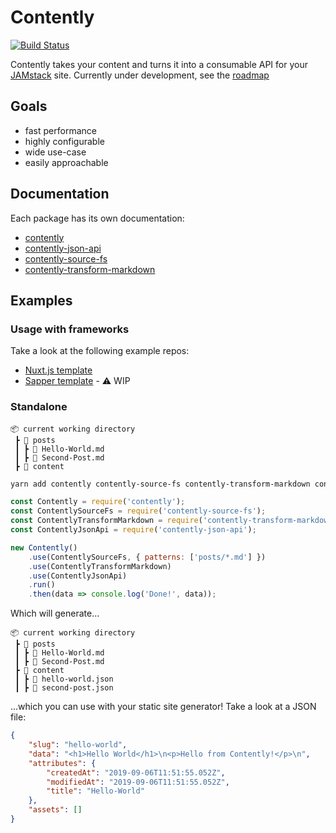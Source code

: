 # Contently

[![Build Status](https://travis-ci.com/krmax44/contently.svg?branch=master)](https://travis-ci.com/krmax44/contently)

Contently takes your content and turns it into a consumable API for your [JAMstack](https://jamstack.org) site. Currently under development, see the [roadmap](https://github.com/krmax44/contently/projects/1)

## Goals

- fast performance
- highly configurable
- wide use-case
- easily approachable

## Documentation

Each package has its own documentation:

- [contently](https://github.com/krmax44/contently/blob/master/packages/contently/README.md)
- [contently-json-api](https://github.com/krmax44/contently/blob/master/packages/contently-json-api/README.md)
- [contently-source-fs](https://github.com/krmax44/contently/blob/master/packages/contently-source-fs/README.md)
- [contently-transform-markdown](https://github.com/krmax44/contently/blob/master/packages/contently-transform-markdown/README.md)

## Examples

### Usage with frameworks

Take a look at the following example repos:

- [Nuxt.js template](https://github.com/krmax44/nuxt-template-contently)
- [Sapper template](https://github.com/krmax44/sapper-template-contently) - :warning: WIP

### Standalone

```
📦 current working directory
 ┣ 📂 posts
 ┃ ┣ 📄 Hello-World.md
 ┃ ┣ 📄 Second-Post.md
 ┣ 📂 content

```

```bash
yarn add contently contently-source-fs contently-transform-markdown contently-json-api
```

```js
const Contently = require('contently');
const ContentlySourceFs = require('contently-source-fs');
const ContentlyTransformMarkdown = require('contently-transform-markdown');
const ContentlyJsonApi = require('contently-json-api');

new Contently()
	.use(ContentlySourceFs, { patterns: ['posts/*.md'] })
	.use(ContentlyTransformMarkdown)
	.use(ContentlyJsonApi)
	.run()
	.then(data => console.log('Done!', data));
```

Which will generate...

```
📦 current working directory
 ┣ 📂 posts
 ┃ ┣ 📄 Hello-World.md
 ┃ ┣ 📄 Second-Post.md
 ┣ 📂 content
 ┃ ┣ 📄 hello-world.json
 ┃ ┣ 📄 second-post.json
```

...which you can use with your static site generator! Take a look at a JSON file:

```json
{
	"slug": "hello-world",
	"data": "<h1>Hello World</h1>\n<p>Hello from Contently!</p>\n",
	"attributes": {
		"createdAt": "2019-09-06T11:51:55.052Z",
		"modifiedAt": "2019-09-06T11:51:55.052Z",
		"title": "Hello-World"
	},
	"assets": []
}
```
